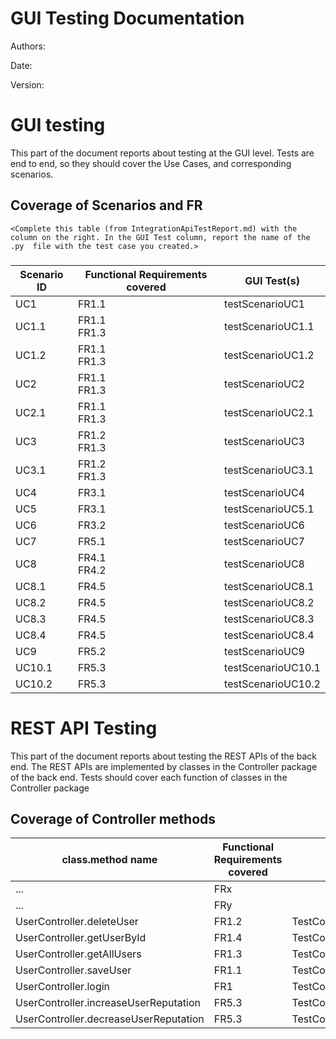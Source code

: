 # GUI  Testing Documentation 

Authors:

Date:

Version:

# GUI testing

This part of the document reports about testing at the GUI level. Tests are end to end, so they should cover the Use Cases, and corresponding scenarios.

## Coverage of Scenarios and FR

```
<Complete this table (from IntegrationApiTestReport.md) with the column on the right. In the GUI Test column, report the name of the .py  file with the test case you created.>
```

### 

| Scenario ID | Functional Requirements covered | GUI Test(s)        |
|-------------|---------------------------------|--------------------|
| UC1         | FR1.1                           | testScenarioUC1    |
| UC1.1       | FR1.1<br>FR1.3                  | testScenarioUC1.1  |
| UC1.2       | FR1.1<br>FR1.3                  | testScenarioUC1.2  |
| UC2         | FR1.1<br>FR1.3                  | testScenarioUC2    |
| UC2.1       | FR1.1<br>FR1.3                  | testScenarioUC2.1  |
| UC3         | FR1.2<br>FR1.3                  | testScenarioUC3    |
| UC3.1       | FR1.2<br>FR1.3                  | testScenarioUC3.1  |
| UC4         | FR3.1                           | testScenarioUC4    |
| UC5         | FR3.1                           | testScenarioUC5.1  |
| UC6         | FR3.2                           | testScenarioUC6    |
| UC7         | FR5.1                           | testScenarioUC7    |
| UC8         | FR4.1<br>FR4.2                  | testScenarioUC8    |
| UC8.1       | FR4.5                           | testScenarioUC8.1  |
| UC8.2       | FR4.5                           | testScenarioUC8.2  |
| UC8.3       | FR4.5                           | testScenarioUC8.3  |
| UC8.4       | FR4.5                           | testScenarioUC8.4  |
| UC9         | FR5.2                           | testScenarioUC9    |
| UC10.1      | FR5.3                           | testScenarioUC10.1 |
| UC10.2      | FR5.3                           | testScenarioUC10.2 |

# REST  API  Testing

This part of the document reports about testing the REST APIs of the back end. The REST APIs are implemented by classes in the Controller package of the back end. 
Tests should cover each function of classes in the Controller package

## Coverage of Controller methods


<Report in this table the test cases defined to cover all methods in Controller classes >

| class.method name | Functional Requirements covered |REST  API Test(s) | 
| ----------- | ------------------------------- | ----------- | 
|  ...           | FRx                             |             |     
|  ...           | FRy                             |             |             
|  UserController.deleteUser          |    FR1.2                             |   TestController.testDeleteUser          | 
|  UserController.getUserById         |    FR1.4                             |   TestController.testGetUserById         |  
|  UserController.getAllUsers          |          FR1.3                        |      TestController.testGetAllUsers       |  
|  UserController.saveUser          |             FR1.1                    |      TestController.testSaveUser       |              
| UserController.login | FR1                             | TestController.testLogin                  |             
| UserController.increaseUserReputation  | FR5.3                           | TestController.testIncreaseUserReputation |             
| UserController.decreaseUserReputation  | FR5.3                           | TestController.testDecreaseUserReputation |             